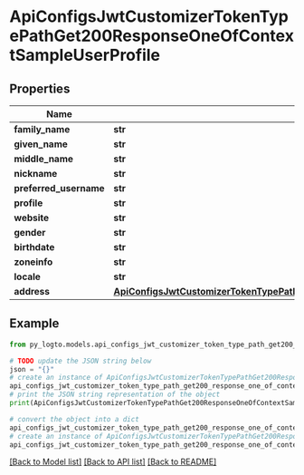 # ApiConfigsJwtCustomizerTokenTypePathGet200ResponseOneOfContextSampleUserProfile


## Properties

Name | Type | Description | Notes
------------ | ------------- | ------------- | -------------
**family_name** | **str** |  | [optional] 
**given_name** | **str** |  | [optional] 
**middle_name** | **str** |  | [optional] 
**nickname** | **str** |  | [optional] 
**preferred_username** | **str** |  | [optional] 
**profile** | **str** |  | [optional] 
**website** | **str** |  | [optional] 
**gender** | **str** |  | [optional] 
**birthdate** | **str** |  | [optional] 
**zoneinfo** | **str** |  | [optional] 
**locale** | **str** |  | [optional] 
**address** | [**ApiConfigsJwtCustomizerTokenTypePathGet200ResponseOneOfContextSampleUserProfileAddress**](ApiConfigsJwtCustomizerTokenTypePathGet200ResponseOneOfContextSampleUserProfileAddress.md) |  | [optional] 

## Example

```python
from py_logto.models.api_configs_jwt_customizer_token_type_path_get200_response_one_of_context_sample_user_profile import ApiConfigsJwtCustomizerTokenTypePathGet200ResponseOneOfContextSampleUserProfile

# TODO update the JSON string below
json = "{}"
# create an instance of ApiConfigsJwtCustomizerTokenTypePathGet200ResponseOneOfContextSampleUserProfile from a JSON string
api_configs_jwt_customizer_token_type_path_get200_response_one_of_context_sample_user_profile_instance = ApiConfigsJwtCustomizerTokenTypePathGet200ResponseOneOfContextSampleUserProfile.from_json(json)
# print the JSON string representation of the object
print(ApiConfigsJwtCustomizerTokenTypePathGet200ResponseOneOfContextSampleUserProfile.to_json())

# convert the object into a dict
api_configs_jwt_customizer_token_type_path_get200_response_one_of_context_sample_user_profile_dict = api_configs_jwt_customizer_token_type_path_get200_response_one_of_context_sample_user_profile_instance.to_dict()
# create an instance of ApiConfigsJwtCustomizerTokenTypePathGet200ResponseOneOfContextSampleUserProfile from a dict
api_configs_jwt_customizer_token_type_path_get200_response_one_of_context_sample_user_profile_from_dict = ApiConfigsJwtCustomizerTokenTypePathGet200ResponseOneOfContextSampleUserProfile.from_dict(api_configs_jwt_customizer_token_type_path_get200_response_one_of_context_sample_user_profile_dict)
```
[[Back to Model list]](../README.md#documentation-for-models) [[Back to API list]](../README.md#documentation-for-api-endpoints) [[Back to README]](../README.md)


